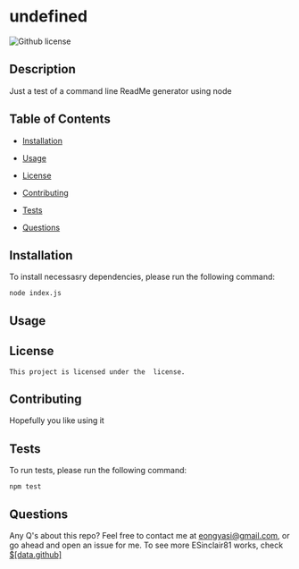 # undefined
![Github license](https://img.shields.io/badge/license--blue.svg)

## Description

Just a test of a command line ReadMe generator using node

## Table of Contents

* [Installation](#installation)

* [Usage](#usage)

* [License](#license)


* [Contributing](#contributing)

* [Tests](#tests)

* [Questions](#questions)

## Installation

To install necessasry dependencies, please run the following command:

```
node index.js
```

## Usage


## License
    This project is licensed under the  license.

## Contributing

Hopefully you like using it

## Tests

To run tests, please run the following command:

```
npm test
```

## Questions

Any Q's about this repo? Feel free to contact me at eongyasi@gmail.com, or go ahead and open an issue for me. To see more ESinclair81 works, check [$[data.github]](http://)

